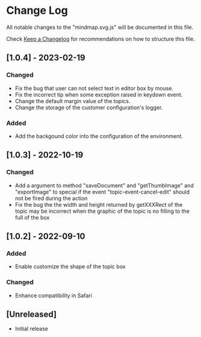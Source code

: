 # Change Log

All notable changes to the "mindmap.svg.js" will be documented in this file.

Check [Keep a Changelog](http://keepachangelog.com/) for recommendations on how to structure this file.

## [1.0.4] - 2023-02-19

### Changed

- Fix the bug that user can not select text in editor box by mouse.
- Fix the incorrect tip when some exception raised in keydown event.
- Change the default margin value of the topics.
- Change the storage of the customer configuration's logger.

### Added

- Add the backgound color into the configuration of the environment.

## [1.0.3] - 2022-10-19

### Changed

- Add a argument to method "saveDocument" and "getThumbImage" and "exportImage" to special if the event "topic-event-cancel-edit" should not be fired during the action
- Fix the bug the the width and height returned by getXXXRect of the topic may be incorrect when the graphic of the topic is no filling to the full of the box

## [1.0.2] - 2022-09-10

### Added

- Enable customize the shape of the topic box

### Changed

- Enhance compatibility in Safari

## [Unreleased]

- Initial release